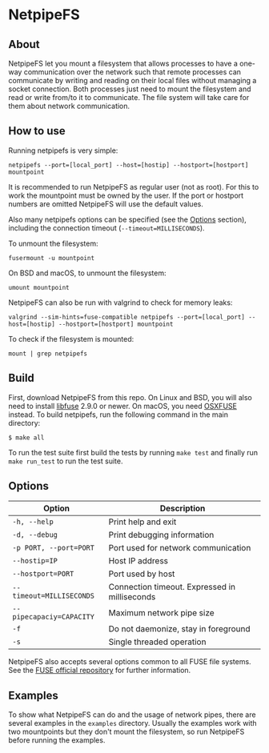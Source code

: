 # NetpipeFS

## About
NetpipeFS let you mount a filesystem that allows processes to have a one-way communication over the network such that remote processes can communicate by writing and reading on their local files without managing a socket connection. Both processes just need to mount the filesystem and read or write from/to it to communicate. The file system will take care for them about network communication.

## How to use

Running netpipefs is very simple:

    netpipefs --port=[local_port] --host=[hostip] --hostport=[hostport] mountpoint

It is recommended to run NetpipeFS as regular user (not as root). For this to work the mountpoint must be owned by the user. If the port or hostport numbers are omitted NetpipeFS will use the default values.

Also many netpipefs options can be specified (see the [Options](/#options) section), including the connection timeout (``--timeout=MILLISECONDS``).

To unmount the filesystem:

    fusermount -u mountpoint

On BSD and macOS, to unmount the filesystem:

    umount mountpoint

NetpipeFS can also be run with valgrind to check for memory leaks:

    valgrind --sim-hints=fuse-compatible netpipefs --port=[local_port] --host=[hostip] --hostport=[hostport] mountpoint

To check if the filesystem is mounted:

    mount | grep netpipefs


## Build

First, download NetpipeFS from this repo. On Linux and BSD, you will also need to install [libfuse](http://github.com/libfuse/libfuse) 2.9.0 or newer. On macOS, you need [OSXFUSE](https://osxfuse.github.io/) instead. To build netpipefs, run the following command in the main directory:

    $ make all
    
To run the test suite first build the tests by running ``make test`` and finally run ``make run_test`` to run the test suite.

## Options

| Option | Description |
| ---- | ---- |
| `-h, --help` | Print help and exit |
| `-d, --debug` | Print debugging information |
| `-p PORT, --port=PORT` | Port used for network communication |
| `--hostip=IP` | Host IP address |
| `--hostport=PORT` | Port used by host |
| `--timeout=MILLISECONDS` | Connection timeout. Expressed in milliseconds |
| `--pipecapaciy=CAPACITY` | Maximum network pipe size |
| `-f` | Do not daemonize, stay in foreground |
| `-s` | Single threaded operation |

NetpipeFS also accepts several options common to all FUSE file systems. See the [FUSE official repository](http://github.com/libfuse/libfuse) for further information.

## Examples

To show what NetpipeFS can do and the usage of network pipes, there are several examples in the `examples` directory.
Usually the examples work with two mountpoints but they don't mount the filesystem, so run NetpipeFS before running the examples.
